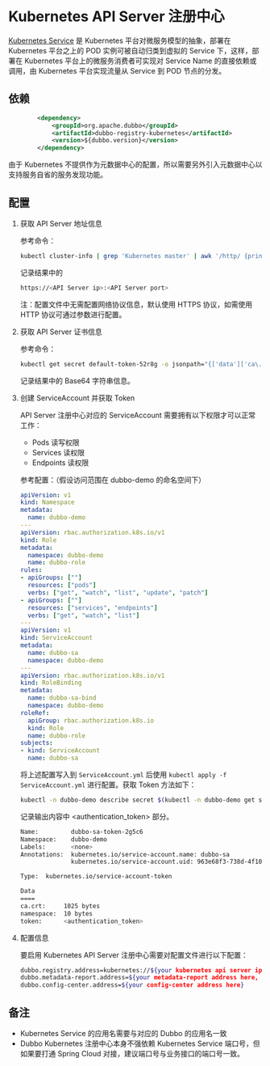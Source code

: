 # Kubernetes API Server 注册中心

[Kubernetes Service](https://kubernetes.io/docs/concepts/services-networking/service/) 是 Kubernetes 平台对微服务模型的抽象，部署在 Kubernetes 平台之上的 POD 实例可被自动归类到虚拟的 Service 下，这样，部署在 Kubernetes 平台上的微服务消费者可实现对 Service Name 的直接依赖或调用，由 Kubernetes 平台实现流量从 Service 到 POD 节点的分发。

## 依赖
```xml
        <dependency>
            <groupId>org.apache.dubbo</groupId>
            <artifactId>dubbo-registry-kubernetes</artifactId>
            <version>${dubbo.version}</version>
        </dependency>
```

由于 Kubernetes 不提供作为元数据中心的配置，所以需要另外引入元数据中心以支持服务自省的服务发现功能。

## 配置

1. 获取 API Server 地址信息

    参考命令：
    ```bash
    kubectl cluster-info | grep 'Kubernetes master' | awk '/http/ {print $NF}'
    ```
    
    记录结果中的 <API Server ip> <API Server port>
    ```bash
    https://<API Server ip>:<API Server port>
    ```

    注：配置文件中无需配置网络协议信息，默认使用 HTTPS 协议，如需使用 HTTP 协议可通过参数进行配置。

2. 获取 API Server 证书信息

    参考命令：
    ```bash
    kubectl get secret default-token-52r8g -o jsonpath="{['data']['ca\.crt']}"
    ```

    记录结果中的 Base64 字符串信息。

3. 创建 ServiceAccount 并获取 Token

    API Server 注册中心对应的 ServiceAccount 需要拥有以下权限才可以正常工作：

   - Pods 读写权限
   - Services 读权限
   - Endpoints 读权限

    参考配置：（假设访问范围在 dubbo-demo 的命名空间下）
    
    ```yaml
    apiVersion: v1
    kind: Namespace
    metadata:
      name: dubbo-demo
    ---
    apiVersion: rbac.authorization.k8s.io/v1
    kind: Role
    metadata:
      namespace: dubbo-demo
      name: dubbo-role
    rules:
    - apiGroups: [""]
      resources: ["pods"]
      verbs: ["get", "watch", "list", "update", "patch"]
    - apiGroups: [""] 
      resources: ["services", "endpoints"]
      verbs: ["get", "watch", "list"]
    ---
    apiVersion: v1
    kind: ServiceAccount
    metadata:
      name: dubbo-sa
      namespace: dubbo-demo
    ---
    apiVersion: rbac.authorization.k8s.io/v1
    kind: RoleBinding
    metadata:
      name: dubbo-sa-bind
      namespace: dubbo-demo
    roleRef:
      apiGroup: rbac.authorization.k8s.io
      kind: Role
      name: dubbo-role
    subjects:
    - kind: ServiceAccount
      name: dubbo-sa
    ```

    将上述配置写入到 `ServiceAccount.yml` 后使用 `kubectl apply -f ServiceAccount.yml` 进行配置。获取 Token 方法如下：
    
    ```bash
    kubectl -n dubbo-demo describe secret $(kubectl -n dubbo-demo get secret | grep dubbo-sa | awk '{print $1}')
    ```
    
    记录输出内容中 <authentication_token> 部分。
    
    ```bash
    Name:         dubbo-sa-token-2g5c6
    Namespace:    dubbo-demo
    Labels:       <none>
    Annotations:  kubernetes.io/service-account.name: dubbo-sa
                  kubernetes.io/service-account.uid: 963e68f3-738d-4f10-bf32-92a3fbf44774
    
    Type:  kubernetes.io/service-account-token
    
    Data
    ====
    ca.crt:     1025 bytes
    namespace:  10 bytes
    token:      <authentication_token>
    ```

4. 配置信息

    要启用 Kubernetes API Server 注册中心需要对配置文件进行以下配置：
    
    ```bash
    dubbo.registry.address=kubernetes://${your kubernetes api server ip here}:${your kubernetes api server port here}?registry-type=service&duplicate=false&namespace=dubbo-demo&useHttps=true&caCertData=${your API Server CA Token here, Base64 encoded}&oauthToken=${your ServiceAccount token here}
    dubbo.metadata-report.address=${your metadata-report address here, can be the same with config-center}
    dubbo.config-center.address=${your config-center address here}
    ```


## 备注

- Kubernetes Service 的应用名需要与对应的 Dubbo 的应用名一致
- Dubbo Kubernetes 注册中心本身不强依赖 Kubernetes Service 端口号，但如果要打通 Spring Cloud 对接，建议端口号与业务接口的端口号一致。
